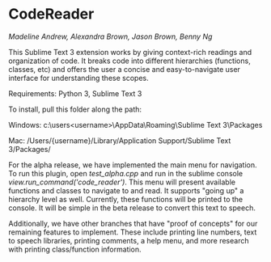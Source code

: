 # CodeReader

_Madeline Andrew, Alexandra Brown, Jason Brown, Benny Ng_

This Sublime Text 3 extension works by giving context-rich readings and organization of code. It breaks code into different hierarchies (functions, classes, etc) and offers the user a concise and easy-to-navigate user interface for understanding these scopes.

Requirements: Python 3, Sublime Text 3

To install, pull this folder along the path:

Windows: c:\users\<username>\AppData\Roaming\Sublime Text 3\Packages

Mac: /Users/{username}/Library/Application Support/Sublime Text 3/Packages/

For the alpha release, we have implemented the main menu for navigation. To run this plugin, open _test_alpha.cpp_ and run in the sublime console _view.run_command('code_reader')_. This menu will present available functions and classes to navigate to and read. It supports "going up" a hierarchy level as well. Currently, these functions will be printed to the console. It will be simple in the beta release to convert this text to speech.

Additionally, we have other branches that have "proof of concepts" for our remaining features to implement. These include printing line numbers, text to speech libraries, printing comments, a help menu, and more research with printing class/function information.